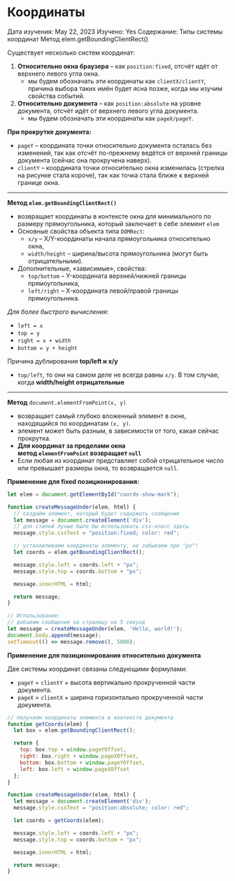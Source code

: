 # Координаты

Дата изучения: May 22, 2023
Изучено: Yes
Содержание: Типы системы координат
Метод elem.getBoundingClientRect()

Существует несколько систем координат:

1. **Относительно окна браузера** – как `position:fixed`, отсчёт идёт от верхнего левого угла окна.
    - мы будем обозначать эти координаты как `clientX/clientY`, причина выбора таких имён будет ясна позже, когда мы изучим свойства событий.
2. **Относительно документа** – как `position:absolute` на уровне документа, отсчёт идёт от верхнего левого угла документа.
    - мы будем обозначать эти координаты как `pageX/pageY`.

**При прокрутке документа:**

- `pageY` – координата точки относительно документа осталась без изменений, так как отсчёт по-прежнему ведётся от верхней границы документа (сейчас она прокручена наверх).
- `clientY` – координата точки относительно окна изменилась (стрелка на рисунке стала короче), так как точка стала ближе к верхней границе окна.

---

**Метод `elem.getBoundingClientRect()`**

- возвращает координаты в контексте окна для минимального по размеру прямоугольника, который заключает в себе элемент `elem`
- Основные свойства объекта типа `DOMRect`:
    - `x/y` – X/Y-координаты начала прямоугольника относительно окна,
    - `width/height` – ширина/высота прямоугольника (могут быть отрицательными).
- Дополнительные, «зависимые», свойства:
    - `top/bottom` – Y-координата верхней/нижней границы прямоугольника,
    - `left/right` – X-координата левой/правой границы прямоугольника.

*Для более быстрого вычисления:*

- `left = x`
- `top = y`
- `right = x + width`
- `bottom = y + height`

Причина дублирования **top/left и x/y**

- `top/left`, то они на самом деле не всегда равны `x/y`. В том случае, когда **width/height отрицательные**

---

**Метод** `document.elementFromPoint(x, y)`

- возвращает самый глубоко вложенный элемент в окне, находящийся по координатам `(x, y)`.
- элемент может быть разным, в зависимости от того, какая сейчас прокрутка.
- **Для координат за пределами окна метод `elementFromPoint` возвращает `null`**
- Если любая из координат представляет собой отрицательное число или превышает размеры окна, то возвращается `null`.

**Применение для fixed позиционирования:** 

```jsx
let elem = document.getElementById("coords-show-mark");

function createMessageUnder(elem, html) {
  // создаём элемент, который будет содержать сообщение
  let message = document.createElement('div');
  // для стилей лучше было бы использовать css-класс здесь
  message.style.cssText = "position:fixed; color: red";

  // устанавливаем координаты элементу, не забываем про "px"!
  let coords = elem.getBoundingClientRect();

  message.style.left = coords.left + "px";
  message.style.top = coords.bottom + "px";

  message.innerHTML = html;

  return message;
}

// Использование:
// добавим сообщение на страницу на 5 секунд
let message = createMessageUnder(elem, 'Hello, world!');
document.body.append(message);
setTimeout(() => message.remove(), 5000);
```

**Применение для позиционирования относительно документа**

Две системы координат связаны следующими формулами:

- `pageY` = `clientY` + высота вертикально прокрученной части документа.
- `pageX` = `clientX` + ширина горизонтально прокрученной части документа.

```jsx
// получаем координаты элемента в контексте документа
function getCoords(elem) {
  let box = elem.getBoundingClientRect();

  return {
    top: box.top + window.pageYOffset,
    right: box.right + window.pageXOffset,
    bottom: box.bottom + window.pageYOffset,
    left: box.left + window.pageXOffset
  };
}

function createMessageUnder(elem, html) {
  let message = document.createElement('div');
  message.style.cssText = "position:absolute; color: red";

  let coords = getCoords(elem);

  message.style.left = coords.left + "px";
  message.style.top = coords.bottom + "px";

  message.innerHTML = html;

  return message;
}
```